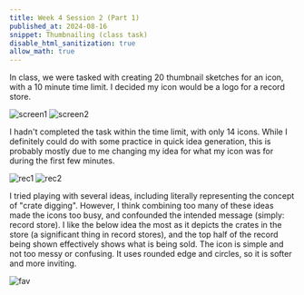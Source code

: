 ```yaml
---
title: Week 4 Session 2 (Part 1)
published_at: 2024-08-16
snippet: Thumbnailing (class task)
disable_html_sanitization: true
allow_math: true
---
```


In class, we were tasked with creating 20 thumbnail sketches for an icon, with a 10 minute time limit. I decided my icon would be a logo for a record store.

![screen1](/w04s2/screen1.png)
![screen2](/w04s2/screen2.png)

I hadn't completed the task within the time limit, with only 14 icons. While I definitely could do with some practice in quick idea generation, this is probably mostly due to me changing my idea for what my icon was for during the first few minutes.

![rec1](/w04s2/rec1.png)
![rec2](/w04s2/rec2.png)

I tried playing with several ideas, including literally representing the concept of "crate digging". However, I think combining too many of these ideas made the icons too busy, and confounded the intended message (simply: record store). I like the below idea the most as it depicts the crates in the store (a significant thing in record stores), and the top half of the record being shown effectively shows what is being sold. The icon is simple and not too messy or confusing. It uses rounded edge and circles, so it is softer and more inviting.

![fav](/w04s2/fav.png)
